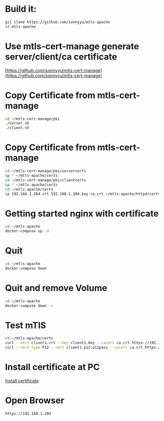 # Build it:
```bash
git clone https://github.com/sonnyyu/mtls-apache
cd mtls-apache
```
# Use mtls-cert-manage generate server/client/ca certificate 

[https://github.com/sonnyyu/mtls-cert-manage](https://github.com/sonnyyu/mtls-cert-manage)

# Copy Certificate from mtls-cert-manage
```bash
cd ~/mtls-cert-manage/pki
./server.sh
./client.sh
```
# Copy Certificate from mtls-cert-manage
```bash
cd ~/mtls-cert-manage/pki/servercerts 
cp * ~/mtls-apache/certs
cd ~/mtls-cert-manage/pki/clientcerts
cp * ~/mtls-apache/certs
cd ~/mtls-apache/certs
cp 192.168.1.204.crt 192.168.1.204.key ca.crt ~/mtls-apache/httpd/certs
```
# Getting started nginx with certificate
```bash
cd ~/mtls-apache
docker-compose up -d 
```
# Quit 
```bash
cd ~/mtls-apache
docker-compose down 
```
# Quit and remove Volume
```bash
cd ~/mtls-apache
docker-compose down -v
```
# Test mTlS
```bash
cd ~/mtls-apache/certs
curl --cert client1.crt --key client1.key --cacert ca.crt https://192.168.1.204
curl --cert-type P12 --cert client1.p12:p12pass --cacert ca.crt https://192.168.1.204
```
# Install certificate at PC
[Install certificate](https://github.com/sonnyyu/mtls-cert-manage#install-certificate-at-windows)

# Open Browser
```bash
https://192.168.1.204
```
